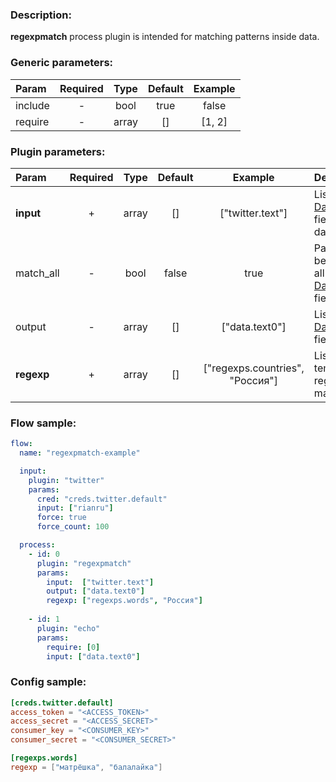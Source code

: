 ### Description:

**regexpmatch** process plugin is intended for matching patterns inside
data.


### Generic parameters:

| Param   | Required | Type  | Default | Example |
|:--------|:--------:|:-----:|:-------:|:-------:|
| include |    -     | bool  |  true   |  false  |
| require |    -     | array |   []    | [1, 2]  |


### Plugin parameters:

| Param      | Required | Type  | Default |             Example             | Description                                                                                                                |
|:-----------|:--------:|:-----:|:-------:|:-------------------------------:|:---------------------------------------------------------------------------------------------------------------------------|
| **input**  |    +     | array |   []    |        ["twitter.text"]         | List of [DataItem](https://github.com/livelace/gosquito/blob/master/docs/data.md) fields with data.                        |
| match_all  |    -     | bool  |  false  |              true               | Patterns must be matched in all selected [DataItem](https://github.com/livelace/gosquito/blob/master/docs/data.md) fields. |
| output     |    -     | array |   []    |         ["data.text0"]          | List of target [DataItem](https://github.com/livelace/gosquito/blob/master/docs/data.md) fields.                           |
| **regexp** |    +     | array |   []    | ["regexps.countries", "Россия"] | List of config templates/raw regexps for matching.                                                                         |


### Flow sample:

```yaml
flow:
  name: "regexpmatch-example"

  input:
    plugin: "twitter"
    params:
      cred: "creds.twitter.default"
      input: ["rianru"]
      force: true
      force_count: 100

  process:
    - id: 0
      plugin: "regexpmatch"
      params:
        input:  ["twitter.text"]
        output: ["data.text0"]
        regexp: ["regexps.words", "Россия"]
        
    - id: 1
      plugin: "echo"
      params:
        require: [0]
        input: ["data.text0"]
```

### Config sample:

```toml
[creds.twitter.default]
access_token = "<ACCESS_TOKEN>"
access_secret = "<ACCESS_SECRET>"
consumer_key = "<CONSUMER_KEY>"
consumer_secret = "<CONSUMER_SECRET>"

[regexps.words]
regexp = ["матрёшка", "балалайка"]
```


